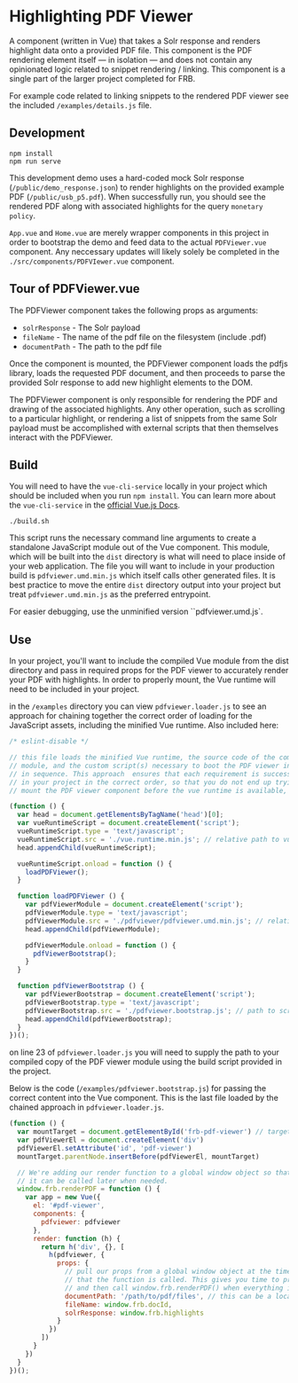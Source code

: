 # Highlighting PDF Viewer

A component (written in Vue) that takes a Solr response and renders highlight data onto a provided PDF file. This component is the PDF rendering element itself — in isolation — and does not contain any opinionated logic related to snippet rendering / linking. This component is a single part of the larger project completed for FRB.

For example code related to linking snippets to the rendered PDF viewer see the included `/examples/details.js` file.

## Development
```
npm install
npm run serve
```

This development demo uses a hard-coded mock Solr response (`/public/demo_response.json`) to render highlights on the provided example PDF (`/public/usb_p5.pdf`). When successfully run, you should see the rendered PDF along with associated highlights for the query `monetary policy`.

`App.vue` and `Home.vue` are merely wrapper components in this project in order to bootstrap the demo and feed data to the actual `PDFViewer.vue` component. Any neccessary updates will likely solely be completed in the `./src/components/PDFVIewer.vue` component.

## Tour of PDFViewer.vue
The PDFViewer component takes the following props as arguments:

- `solrResponse` - The Solr payload
- `fileName` - The name of the pdf file on the filesystem (include .pdf)
- `documentPath` - The path to the pdf file

Once the component is mounted, the PDFViewer component loads the pdfjs library, loads the requested PDF document, and then proceeds to parse the provided Solr response to add new highlight elements to the DOM.

The PDFViewer component is only responsible for rendering the PDF and drawing of the associated  highlights. Any other operation, such as scrolling to a particular highlight, or rendering a list of snippets from the same Solr payload must be accomplished with external scripts that then themselves interact with the PDFViewer.

## Build
You will need to have the `vue-cli-service` locally in your project which should be included when you run `npm install`. You can learn more about the `vue-cli-service` in the [official Vue.js Docs](https://cli.vuejs.org/guide/cli-service.html).

```
./build.sh
```

This script runs the necessary command line arguments to create a standalone JavaScript module out of the Vue component. This module, which will be built into the `dist` directory is what will need to place inside of your web application. The file you will want to include in your production build is `pdfviewer.umd.min.js` which itself calls other generated files. It is best practice to move the entire `dist` directory output into your project but treat `pdfviewer.umd.min.js` as the preferred entrypoint.

For easier debugging, use the unminified version ``pdfviewer.umd.js`.

## Use
In your project, you'll want to include the compiled Vue module from the dist directory and pass in required props for the PDF viewer to accurately render your PDF with highlights. In order to properly mount, the Vue runtime will need to be included in your project.

in the `/examples` directory you can view `pdfviewer.loader.js` to see an approach for chaining together the correct order of loading for the JavaScript assets, including the minified Vue runtime. Also included here:

```js
/* eslint-disable */

// this file loads the minified Vue runtime, the source code of the compiled PDF viewer
// module, and the custom script(s) necessary to boot the PDF viewer in your application
// in sequence. This approach  ensures that each requirement is successfully included
// in your project in the correct order, so that you do not end up trying to
// mount the PDF viewer component before the vue runtime is available, etc.

(function () {
  var head = document.getElementsByTagName('head')[0];
  var vueRuntimeScript = document.createElement('script');
  vueRuntimeScript.type = 'text/javascript';
  vueRuntimeScript.src = './vue.runtime.min.js'; // relative path to vue runtime
  head.appendChild(vueRuntimeScript);

  vueRuntimeScript.onload = function () {
    loadPDFViewer();
  }

  function loadPDFViewer () {
    var pdfViewerModule = document.createElement('script');
    pdfViewerModule.type = 'text/javascript';
    pdfViewerModule.src = './pdfviewer/pdfviewer.umd.min.js'; // relative path to pdf viewer module
    head.appendChild(pdfViewerModule);

    pdfViewerModule.onload = function () {
      pdfViewerBootstrap();
    }
  }

  function pdfViewerBootstrap () {
    var pdfViewerBootstrap = document.createElement('script');
    pdfViewerBootstrap.type = 'text/javascript';
    pdfViewerBootstrap.src = './pdfviewer.bootstrap.js'; // path to script file for mounting the module. Alteratively, write your mounting logic inline in this function.
    head.appendChild(pdfViewerBootstrap);
  }
})();
```

on line 23 of `pdfviewer.loader.js` you will need to supply the path to your compiled copy of the PDF viewer module using the build script provided in the project.

Below is the code (`/examples/pdfviewer.bootstrap.js`) for passing the correct content into the Vue component. This is the last file loaded by the chained approach in `pdfviewer.loader.js`.

```js
(function () {
  var mountTarget = document.getElementById('frb-pdf-viewer') // target your chosen mount point here
  var pdfViewerEl = document.createElement('div')
  pdfViewerEl.setAttribute('id', 'pdf-viewer')
  mountTarget.parentNode.insertBefore(pdfViewerEl, mountTarget)

  // We're adding our render function to a global window object so that
  // it can be called later when needed.
  window.frb.renderPDF = function () {
    var app = new Vue({
      el: '#pdf-viewer',
      components: {
        pdfviewer: pdfviewer
      },
      render: function (h) {
        return h('div', {}, [
          h(pdfviewer, {
            props: {
              // pull our props from a global window object at the time
              // that the function is called. This gives you time to prepare the data
              // and then call window.frb.renderPDF() when everything is available.
              documentPath: '/path/to/pdf/files', // this can be a local or remote URL
              fileName: window.frb.docId,
              solrResponse: window.frb.highlights
            }
          })
        ])
      }
    })
  }
})();
```


